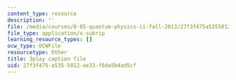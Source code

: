 ```yaml
---
content_type: resource
description: ''
file: /media/courses/8-05-quantum-physics-ii-fall-2013/27f3f475a5355012ae33f6da5b4ad5cf_YDRMLCuNteY.vtt
file_type: application/x-subrip
learning_resource_types: []
ocw_type: OCWFile
resourcetype: Other
title: 3play caption file
uid: 27f3f475-a535-5012-ae33-f6da5b4ad5cf
---
```

